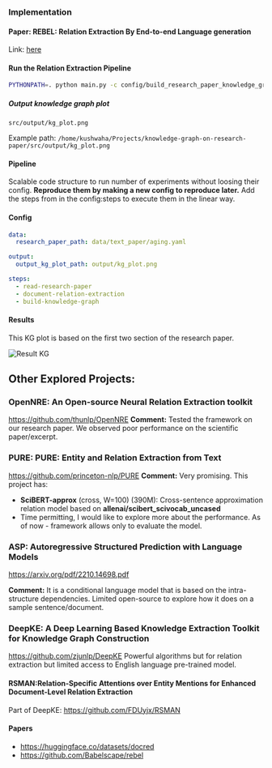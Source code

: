 ### Implementation
#### Paper: REBEL: Relation Extraction By End-to-end Language generation
Link: [here](https://aclanthology.org/2021.findings-emnlp.204/)

#### Run the Relation Extraction Pipeline
```bash
PYTHONPATH=. python main.py -c config/build_research_paper_knowledge_graph.yaml
```
##### Output knowledge graph plot
`src/output/kg_plot.png`

Example path: `/home/kushwaha/Projects/knowledge-graph-on-research-paper/src/output/kg_plot.png`

#### Pipeline
Scalable code structure to run number of experiments without loosing their config. 
**Reproduce them by making a new config to reproduce later.**
Add the steps from in the config:steps to execute them in the linear way. 

#### Config
```yaml
data:
  research_paper_path: data/text_paper/aging.yaml

output:
  output_kg_plot_path: output/kg_plot.png

steps:
  - read-research-paper
  - document-relation-extraction
  - build-knowledge-graph


````

#### Results
This KG plot is based on the first two section of the research paper.

![Result KG](kg_plot.png)

## Other Explored Projects:

### OpenNRE: An Open-source Neural Relation Extraction toolkit
https://github.com/thunlp/OpenNRE
**Comment:** Tested the framework on our research paper. We observed poor performance on the scientific paper/excerpt.  


### PURE: PURE: Entity and Relation Extraction from Text
https://github.com/princeton-nlp/PURE
**Comment:** Very promising. 
This project has:
- **SciBERT-approx** (cross, W=100) (390M): Cross-sentence approximation relation model based on **allenai/scibert_scivocab_uncased**
- Time permitting, I would like to explore more about the performance. As of now - framework allows only to evaluate the model.



### ASP: Autoregressive Structured Prediction with Language Models
https://arxiv.org/pdf/2210.14698.pdf

**Comment:** It is a conditional language model that is based on the intra-structure dependencies.
Limited open-source to explore how it does on a sample sentence/document.

### DeepKE: A Deep Learning Based Knowledge Extraction Toolkit for Knowledge Graph Construction
https://github.com/zjunlp/DeepKE
Powerful algorithms but for relation extraction but limited access to English language pre-trained model.


#### RSMAN:Relation-Specific Attentions over Entity Mentions for Enhanced Document-Level Relation Extraction
Part of DeepKE: https://github.com/FDUyjx/RSMAN

#### Papers
- https://huggingface.co/datasets/docred
- https://github.com/Babelscape/rebel
